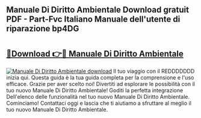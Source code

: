 ## Manuale Di Diritto Ambientale Download gratuit PDF - Part-Fvc Italiano Manuale dell'utente di riparazione bp4DG

# <h2><a href="http://dfbbax.blite.top/?on=Manuale+Di+Diritto+Ambientale">🔗Download 👉🔴 Manuale Di Diritto Ambientale</a></h2>

[![Manuale Di Diritto Ambientale download](https://i.imgur.com/lujVjoI.png)](http://dfbbax.blite.top/?on=Manuale+Di+Diritto+Ambientale)
Il tuo viaggio con il REDDDDDDD inizia qui. Questa guida è la tua guida completa per la comprensione e l'uso efficace. Grazie per aver scelto noi! Divertiti ad esplorare le possibilità con il tuo nuovo Manuale Di Diritto Ambientale! Goditi la perfetta integrazione Dell'elenco delle funzionalità nel tuo nuovo Manuale Di Diritto Ambientale. Cominciamo! Contattaci oggi e lascia che ti aiutiamo a sfruttare al meglio il tuo nuovo Manuale Di Diritto Ambientale.
